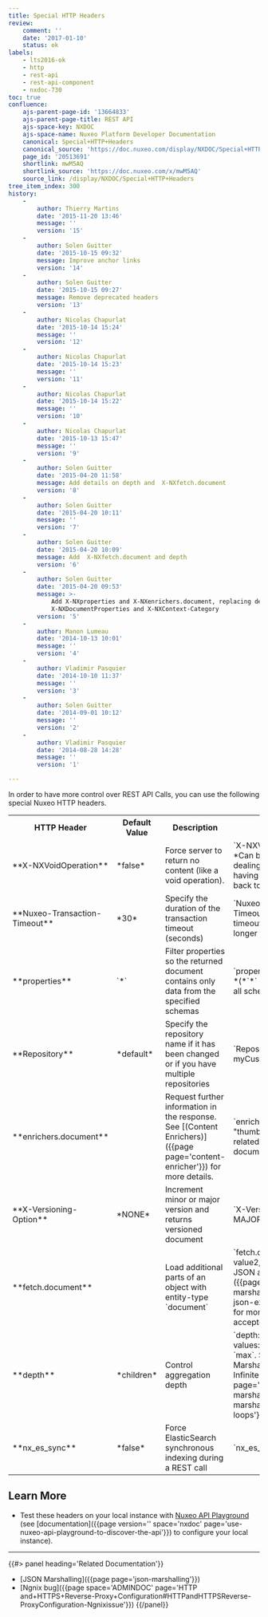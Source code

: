 ```yaml
---
title: Special HTTP Headers
review:
    comment: ''
    date: '2017-01-10'
    status: ok
labels:
    - lts2016-ok
    - http
    - rest-api
    - rest-api-component
    - nxdoc-730
toc: true
confluence:
    ajs-parent-page-id: '13664833'
    ajs-parent-page-title: REST API
    ajs-space-key: NXDOC
    ajs-space-name: Nuxeo Platform Developer Documentation
    canonical: Special+HTTP+Headers
    canonical_source: 'https://doc.nuxeo.com/display/NXDOC/Special+HTTP+Headers'
    page_id: '20513691'
    shortlink: mwM5AQ
    shortlink_source: 'https://doc.nuxeo.com/x/mwM5AQ'
    source_link: /display/NXDOC/Special+HTTP+Headers
tree_item_index: 300
history:
    -
        author: Thierry Martins
        date: '2015-11-20 13:46'
        message: ''
        version: '15'
    -
        author: Solen Guitter
        date: '2015-10-15 09:32'
        message: Improve anchor links
        version: '14'
    -
        author: Solen Guitter
        date: '2015-10-15 09:27'
        message: Remove deprecated headers
        version: '13'
    -
        author: Nicolas Chapurlat
        date: '2015-10-14 15:24'
        message: ''
        version: '12'
    -
        author: Nicolas Chapurlat
        date: '2015-10-14 15:23'
        message: ''
        version: '11'
    -
        author: Nicolas Chapurlat
        date: '2015-10-14 15:22'
        message: ''
        version: '10'
    -
        author: Nicolas Chapurlat
        date: '2015-10-13 15:47'
        message: ''
        version: '9'
    -
        author: Solen Guitter
        date: '2015-04-20 11:58'
        message: Add details on depth and  X-NXfetch.document
        version: '8'
    -
        author: Solen Guitter
        date: '2015-04-20 10:11'
        message: ''
        version: '7'
    -
        author: Solen Guitter
        date: '2015-04-20 10:09'
        message: Add  X-NXfetch.document and depth
        version: '6'
    -
        author: Solen Guitter
        date: '2015-04-20 09:53'
        message: >-
            Add X-NXproperties and X-NXenrichers.document, replacing deprecated
            X-NXDocumentProperties and X-NXContext-Category
        version: '5'
    -
        author: Manon Lumeau
        date: '2014-10-13 10:01'
        message: ''
        version: '4'
    -
        author: Vladimir Pasquier
        date: '2014-10-10 11:37'
        message: ''
        version: '3'
    -
        author: Solen Guitter
        date: '2014-09-01 10:12'
        message: ''
        version: '2'
    -
        author: Vladimir Pasquier
        date: '2014-08-28 14:28'
        message: ''
        version: '1'

---
```

In order to have more control over REST API Calls, you can use the following special Nuxeo HTTP headers.

<div class="table-scroll">
  <table class="hover">
    <tbody>
      <tr>
        <th class="small-2">HTTP Header</th>
        <th>Default Value</th>
        <th>Description</th>
        <th class="small-5">Example</th>
      </tr>
      <tr>
        <td>**X-NXVoidOperation**</td>
        <td>*false*</td>
        <td>Force server to return no content (like a void operation).</td>
        <td>`X-NXVoidOperation: true`  *Can be useful when dealing with blobs to avoid having the blob output sent back to the client.*</td>
      </tr>
      <tr>
        <td>**Nuxeo-Transaction-Timeout**</td>
        <td>*30*</td>
        <td>Specify the duration of the transaction timeout (seconds)</td>
        <td>`Nuxeo-Transaction-Timeout: 300` *(Sets timeout for 5 minutes for longer transactions)*</td>
      </tr>
      <tr>
        <td>**properties**</td>
        <td>`*`</td>
        <td>Filter properties so the returned document contains only data from the specified schemas</td>
        <td>`properties: dublincore, file` *(*`*`&nbsp;*Returns data from all schemas)*</td>
      </tr>
      <tr>
        <td>**Repository**</td>
        <td>*default*</td>
        <td>Specify the repository name if it has been changed or if you have multiple repositories</td>
        <td>`Repository: myCustomRepositoryName`</td>
      </tr>
      <tr>
        <td>**enrichers.document**</td>
        <td></td>
        <td>Request further information in the response. See [(Content Enrichers)]({{page page='content-enricher'}}) for more details.</td>
        <td>`enrichers.document: "thumbnail"` *(Returns related thumbnail of the document)*</td>
      </tr>
      <tr>
        <td>**X-Versioning-Option**</td>
        <td>*NONE*</td>
        <td>Increment minor or major version and returns versioned document</td>
        <td>`X-Versioning-Option: MAJOR`</td>
      </tr>
      <tr>
        <td>**fetch.document**</td>
        <td></td>
        <td>Load additional parts of an object with entity-type `document`</td>
        <td>
          `fetch.document: value1, value2,...` See [Document JSON and Extended Fields]({{page page='json-marshalling#document-json-extended-fields'}}) for more details on accepted values.
        </td>
      </tr>
      <tr>
        <td>**depth**</td>
        <td>*children*</td>
        <td>Control aggregation depth</td>
        <td>
          `depth: children`
          Accepted values: `root`, `children`, `max`. See [Aggregating Marshallers and Avoiding Infinite Loops]({{page page='json-marshalling#aggregating-marshallers-infinite-loops'}}) for more details.
        </td>
      </tr>
      <tr>
        <td>**nx_es_sync**</td>
        <td>*false*</td>
        <td>Force ElasticSearch synchronous indexing during a REST call</td>
        <td>`nx_es_sync: true`</td>
      </tr>
    </tbody>
  </table>
</div>

## Learn More

*   Test these headers on your local instance with [Nuxeo API Playground](http://nuxeo.github.io/api-playground/) (see [documentation]({{page version='' space='nxdoc' page='use-nuxeo-api-playground-to-discover-the-api'}}) to configure your local instance).

* * *

<div class="row" data-equalizer data-equalize-on="medium">
  <div class="column medium-6">
{{#> panel heading='Related Documentation'}}

- [JSON Marshalling]({{page page='json-marshalling'}})
- [Ngnix bug]({{page space='ADMINDOC' page='HTTP and+HTTPS+Reverse-Proxy+Configuration#HTTPandHTTPSReverse-ProxyConfiguration-Ngnixissue'}})
{{/panel}}
  </div>
</div>

